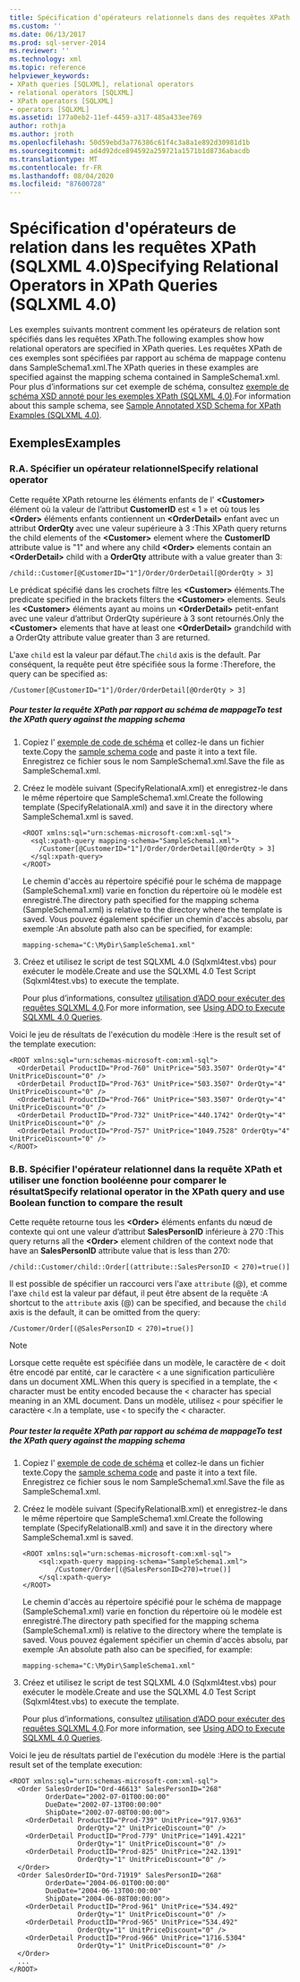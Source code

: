 ```yaml
---
title: Spécification d’opérateurs relationnels dans des requêtes XPath (SQLXML 4,0) | Microsoft Docs
ms.custom: ''
ms.date: 06/13/2017
ms.prod: sql-server-2014
ms.reviewer: ''
ms.technology: xml
ms.topic: reference
helpviewer_keywords:
- XPath queries [SQLXML], relational operators
- relational operators [SQLXML]
- XPath operators [SQLXML]
- operators [SQLXML]
ms.assetid: 177a0eb2-11ef-4459-a317-485a433ee769
author: rothja
ms.author: jroth
ms.openlocfilehash: 50d59ebd3a776386c61f4c3a8a1e892d30981d1b
ms.sourcegitcommit: ad4d92dce894592a259721a1571b1d8736abacdb
ms.translationtype: MT
ms.contentlocale: fr-FR
ms.lasthandoff: 08/04/2020
ms.locfileid: "87600728"
---
```

# <a name="specifying-relational-operators-in-xpath-queries-sqlxml-40"></a><span data-ttu-id="c8bcc-102">Spécification d'opérateurs de relation dans les requêtes XPath (SQLXML 4.0)</span><span class="sxs-lookup"><span data-stu-id="c8bcc-102">Specifying Relational Operators in XPath Queries (SQLXML 4.0)</span></span>
  <span data-ttu-id="c8bcc-103">Les exemples suivants montrent comment les opérateurs de relation sont spécifiés dans les requêtes XPath.</span><span class="sxs-lookup"><span data-stu-id="c8bcc-103">The following examples show how relational operators are specified in XPath queries.</span></span> <span data-ttu-id="c8bcc-104">Les requêtes XPath de ces exemples sont spécifiées par rapport au schéma de mappage contenu dans SampleSchema1.xml.</span><span class="sxs-lookup"><span data-stu-id="c8bcc-104">The XPath queries in these examples are specified against the mapping schema contained in SampleSchema1.xml.</span></span> <span data-ttu-id="c8bcc-105">Pour plus d’informations sur cet exemple de schéma, consultez [exemple de schéma XSD annoté pour les exemples XPath &#40;SQLXML 4,0&#41;](sample-annotated-xsd-schema-for-xpath-examples-sqlxml-4-0.md).</span><span class="sxs-lookup"><span data-stu-id="c8bcc-105">For information about this sample schema, see [Sample Annotated XSD Schema for XPath Examples &#40;SQLXML 4.0&#41;](sample-annotated-xsd-schema-for-xpath-examples-sqlxml-4-0.md).</span></span>  
  
## <a name="examples"></a><span data-ttu-id="c8bcc-106">Exemples</span><span class="sxs-lookup"><span data-stu-id="c8bcc-106">Examples</span></span>  
  
### <a name="a-specify-relational-operator"></a><span data-ttu-id="c8bcc-107">R.</span><span class="sxs-lookup"><span data-stu-id="c8bcc-107">A.</span></span> <span data-ttu-id="c8bcc-108">Spécifier un opérateur relationnel</span><span class="sxs-lookup"><span data-stu-id="c8bcc-108">Specify relational operator</span></span>  
 <span data-ttu-id="c8bcc-109">Cette requête XPath retourne les éléments enfants de l' **\<Customer>** élément où la valeur de l’attribut **CustomerID** est « 1 » et où tous les **\<Order>** éléments enfants contiennent un **\<OrderDetail>** enfant avec un attribut **OrderQty** avec une valeur supérieure à 3 :</span><span class="sxs-lookup"><span data-stu-id="c8bcc-109">This XPath query returns the child elements of the **\<Customer>** element where the **CustomerID** attribute value is "1" and where any child **\<Order>** elements contain an **\<OrderDetail>** child with a **OrderQty** attribute with a value greater than 3:</span></span>  
  
```  
/child::Customer[@CustomerID="1"]/Order/OrderDetail[@OrderQty > 3]  
```  
  
 <span data-ttu-id="c8bcc-110">Le prédicat spécifié dans les crochets filtre les **\<Customer>** éléments.</span><span class="sxs-lookup"><span data-stu-id="c8bcc-110">The predicate specified in the brackets filters the **\<Customer>** elements.</span></span> <span data-ttu-id="c8bcc-111">Seuls les **\<Customer>** éléments ayant au moins un **\<OrderDetail>** petit-enfant avec une valeur d’attribut OrderQty supérieure à 3 sont retournés.</span><span class="sxs-lookup"><span data-stu-id="c8bcc-111">Only the **\<Customer>** elements that have at least one **\<OrderDetail>** grandchild with a OrderQty attribute value greater than 3 are returned.</span></span>  
  
 <span data-ttu-id="c8bcc-112">L'axe `child` est la valeur par défaut.</span><span class="sxs-lookup"><span data-stu-id="c8bcc-112">The `child` axis is the default.</span></span> <span data-ttu-id="c8bcc-113">Par conséquent, la requête peut être spécifiée sous la forme :</span><span class="sxs-lookup"><span data-stu-id="c8bcc-113">Therefore, the query can be specified as:</span></span>  
  
```  
/Customer[@CustomerID="1"]/Order/OrderDetail[@OrderQty > 3]  
```  
  
##### <a name="to-test-the-xpath-query-against-the-mapping-schema"></a><span data-ttu-id="c8bcc-114">Pour tester la requête XPath par rapport au schéma de mappage</span><span class="sxs-lookup"><span data-stu-id="c8bcc-114">To test the XPath query against the mapping schema</span></span>  
  
1.  <span data-ttu-id="c8bcc-115">Copiez l' [exemple de code de schéma](sample-annotated-xsd-schema-for-xpath-examples-sqlxml-4-0.md) et collez-le dans un fichier texte.</span><span class="sxs-lookup"><span data-stu-id="c8bcc-115">Copy the [sample schema code](sample-annotated-xsd-schema-for-xpath-examples-sqlxml-4-0.md) and paste it into a text file.</span></span> <span data-ttu-id="c8bcc-116">Enregistrez ce fichier sous le nom SampleSchema1.xml.</span><span class="sxs-lookup"><span data-stu-id="c8bcc-116">Save the file as SampleSchema1.xml.</span></span>  
  
2.  <span data-ttu-id="c8bcc-117">Créez le modèle suivant (SpecifyRelationalA.xml) et enregistrez-le dans le même répertoire que SampleSchema1.xml.</span><span class="sxs-lookup"><span data-stu-id="c8bcc-117">Create the following template (SpecifyRelationalA.xml) and save it in the directory where SampleSchema1.xml is saved.</span></span>  
  
    ```  
    <ROOT xmlns:sql="urn:schemas-microsoft-com:xml-sql">  
      <sql:xpath-query mapping-schema="SampleSchema1.xml">  
        /Customer[@CustomerID="1"]/Order/OrderDetail[@OrderQty > 3]  
      </sql:xpath-query>  
    </ROOT>  
    ```  
  
     <span data-ttu-id="c8bcc-118">Le chemin d'accès au répertoire spécifié pour le schéma de mappage (SampleSchema1.xml) varie en fonction du répertoire où le modèle est enregistré.</span><span class="sxs-lookup"><span data-stu-id="c8bcc-118">The directory path specified for the mapping schema (SampleSchema1.xml) is relative to the directory where the template is saved.</span></span> <span data-ttu-id="c8bcc-119">Vous pouvez également spécifier un chemin d'accès absolu, par exemple :</span><span class="sxs-lookup"><span data-stu-id="c8bcc-119">An absolute path also can be specified, for example:</span></span>  
  
    ```  
    mapping-schema="C:\MyDir\SampleSchema1.xml"  
    ```  
  
3.  <span data-ttu-id="c8bcc-120">Créez et utilisez le script de test SQLXML 4.0 (Sqlxml4test.vbs) pour exécuter le modèle.</span><span class="sxs-lookup"><span data-stu-id="c8bcc-120">Create and use the SQLXML 4.0 Test Script (Sqlxml4test.vbs) to execute the template.</span></span>  
  
     <span data-ttu-id="c8bcc-121">Pour plus d’informations, consultez [utilisation d’ADO pour exécuter des requêtes SQLXML 4,0](../../sqlxml/using-ado-to-execute-sqlxml-4-0-queries.md).</span><span class="sxs-lookup"><span data-stu-id="c8bcc-121">For more information, see [Using ADO to Execute SQLXML 4.0 Queries](../../sqlxml/using-ado-to-execute-sqlxml-4-0-queries.md).</span></span>  
  
 <span data-ttu-id="c8bcc-122">Voici le jeu de résultats de l'exécution du modèle :</span><span class="sxs-lookup"><span data-stu-id="c8bcc-122">Here is the result set of the template execution:</span></span>  
  
```  
<ROOT xmlns:sql="urn:schemas-microsoft-com:xml-sql">  
  <OrderDetail ProductID="Prod-760" UnitPrice="503.3507" OrderQty="4" UnitPriceDiscount="0" />   
  <OrderDetail ProductID="Prod-763" UnitPrice="503.3507" OrderQty="4" UnitPriceDiscount="0" />   
  <OrderDetail ProductID="Prod-766" UnitPrice="503.3507" OrderQty="4" UnitPriceDiscount="0" />   
  <OrderDetail ProductID="Prod-732" UnitPrice="440.1742" OrderQty="4" UnitPriceDiscount="0" />   
  <OrderDetail ProductID="Prod-757" UnitPrice="1049.7528" OrderQty="4" UnitPriceDiscount="0" />   
</ROOT>  
```  
  
### <a name="b-specify-relational-operator-in-the-xpath-query-and-use-boolean-function-to-compare-the-result"></a><span data-ttu-id="c8bcc-123">B.</span><span class="sxs-lookup"><span data-stu-id="c8bcc-123">B.</span></span> <span data-ttu-id="c8bcc-124">Spécifier l'opérateur relationnel dans la requête XPath et utiliser une fonction booléenne pour comparer le résultat</span><span class="sxs-lookup"><span data-stu-id="c8bcc-124">Specify relational operator in the XPath query and use Boolean function to compare the result</span></span>  
 <span data-ttu-id="c8bcc-125">Cette requête retourne tous les **\<Order>** éléments enfants du nœud de contexte qui ont une valeur d’attribut **SalesPersonID** inférieure à 270 :</span><span class="sxs-lookup"><span data-stu-id="c8bcc-125">This query returns all the **\<Order>** element children of the context node that have an **SalesPersonID** attribute value that is less than 270:</span></span>  
  
```  
/child::Customer/child::Order[(attribute::SalesPersonID < 270)=true()]  
```  
  
 <span data-ttu-id="c8bcc-126">Il est possible de spécifier un raccourci vers l'axe `attribute` (@), et comme l'axe `child` est la valeur par défaut, il peut être absent de la requête :</span><span class="sxs-lookup"><span data-stu-id="c8bcc-126">A shortcut to the `attribute` axis (@) can be specified, and because the `child` axis is the default, it can be omitted from the query:</span></span>  
  
```  
/Customer/Order[(@SalesPersonID < 270)=true()]  
```  
  
> [!NOTE]  
>  <span data-ttu-id="c8bcc-127">Lorsque cette requête est spécifiée dans un modèle, le caractère de < doit être encodé par entité, car le caractère < a une signification particulière dans un document XML.</span><span class="sxs-lookup"><span data-stu-id="c8bcc-127">When this query is specified in a template, the < character must be entity encoded because the < character has special meaning in an XML document.</span></span> <span data-ttu-id="c8bcc-128">Dans un modèle, utilisez `<` pour spécifier le caractère <.</span><span class="sxs-lookup"><span data-stu-id="c8bcc-128">In a template, use `<` to specify the < character.</span></span>  
  
##### <a name="to-test-the-xpath-query-against-the-mapping-schema"></a><span data-ttu-id="c8bcc-129">Pour tester la requête XPath par rapport au schéma de mappage</span><span class="sxs-lookup"><span data-stu-id="c8bcc-129">To test the XPath query against the mapping schema</span></span>  
  
1.  <span data-ttu-id="c8bcc-130">Copiez l' [exemple de code de schéma](sample-annotated-xsd-schema-for-xpath-examples-sqlxml-4-0.md) et collez-le dans un fichier texte.</span><span class="sxs-lookup"><span data-stu-id="c8bcc-130">Copy the [sample schema code](sample-annotated-xsd-schema-for-xpath-examples-sqlxml-4-0.md) and paste it into a text file.</span></span> <span data-ttu-id="c8bcc-131">Enregistrez ce fichier sous le nom SampleSchema1.xml.</span><span class="sxs-lookup"><span data-stu-id="c8bcc-131">Save the file as SampleSchema1.xml.</span></span>  
  
2.  <span data-ttu-id="c8bcc-132">Créez le modèle suivant (SpecifyRelationalB.xml) et enregistrez-le dans le même répertoire que SampleSchema1.xml.</span><span class="sxs-lookup"><span data-stu-id="c8bcc-132">Create the following template (SpecifyRelationalB.xml) and save it in the directory where SampleSchema1.xml is saved.</span></span>  
  
    ```  
    <ROOT xmlns:sql="urn:schemas-microsoft-com:xml-sql">  
        <sql:xpath-query mapping-schema="SampleSchema1.xml">  
            /Customer/Order[(@SalesPersonID<270)=true()]  
        </sql:xpath-query>  
    </ROOT>  
    ```  
  
     <span data-ttu-id="c8bcc-133">Le chemin d'accès au répertoire spécifié pour le schéma de mappage (SampleSchema1.xml) varie en fonction du répertoire où le modèle est enregistré.</span><span class="sxs-lookup"><span data-stu-id="c8bcc-133">The directory path specified for the mapping schema (SampleSchema1.xml) is relative to the directory where the template is saved.</span></span> <span data-ttu-id="c8bcc-134">Vous pouvez également spécifier un chemin d'accès absolu, par exemple :</span><span class="sxs-lookup"><span data-stu-id="c8bcc-134">An absolute path also can be specified, for example:</span></span>  
  
    ```  
    mapping-schema="C:\MyDir\SampleSchema1.xml"  
    ```  
  
3.  <span data-ttu-id="c8bcc-135">Créez et utilisez le script de test SQLXML 4.0 (Sqlxml4test.vbs) pour exécuter le modèle.</span><span class="sxs-lookup"><span data-stu-id="c8bcc-135">Create and use the SQLXML 4.0 Test Script (Sqlxml4test.vbs) to execute the template.</span></span>  
  
     <span data-ttu-id="c8bcc-136">Pour plus d’informations, consultez [utilisation d’ADO pour exécuter des requêtes SQLXML 4,0](../../sqlxml/using-ado-to-execute-sqlxml-4-0-queries.md).</span><span class="sxs-lookup"><span data-stu-id="c8bcc-136">For more information, see [Using ADO to Execute SQLXML 4.0 Queries](../../sqlxml/using-ado-to-execute-sqlxml-4-0-queries.md).</span></span>  
  
 <span data-ttu-id="c8bcc-137">Voici le jeu de résultats partiel de l'exécution du modèle :</span><span class="sxs-lookup"><span data-stu-id="c8bcc-137">Here is the partial result set of the template execution:</span></span>  
  
```  
<ROOT xmlns:sql="urn:schemas-microsoft-com:xml-sql">  
  <Order SalesOrderID="Ord-46613" SalesPersonID="268"   
         OrderDate="2002-07-01T00:00:00"   
         DueDate="2002-07-13T00:00:00"   
         ShipDate="2002-07-08T00:00:00">  
    <OrderDetail ProductID="Prod-739" UnitPrice="917.9363"   
                 OrderQty="2" UnitPriceDiscount="0" />   
    <OrderDetail ProductID="Prod-779" UnitPrice="1491.4221"   
                 OrderQty="1" UnitPriceDiscount="0" />   
    <OrderDetail ProductID="Prod-825" UnitPrice="242.1391"   
                 OrderQty="1" UnitPriceDiscount="0" />   
  </Order>  
  <Order SalesOrderID="Ord-71919" SalesPersonID="268"  
         OrderDate="2004-06-01T00:00:00"   
         DueDate="2004-06-13T00:00:00"   
         ShipDate="2004-06-08T00:00:00">  
    <OrderDetail ProductID="Prod-961" UnitPrice="534.492"   
                 OrderQty="1" UnitPriceDiscount="0" />   
    <OrderDetail ProductID="Prod-965" UnitPrice="534.492"   
                 OrderQty="1" UnitPriceDiscount="0" />   
    <OrderDetail ProductID="Prod-966" UnitPrice="1716.5304"   
                 OrderQty="1" UnitPriceDiscount="0" />   
  </Order>  
  ...  
</ROOT>  
```  
  
  
